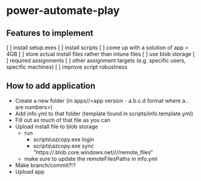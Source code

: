 # power-automate-play

## Features to implement

[ ] install setup.exes
[ ] install scripts
[ ] come up with a solution of app > 4GB
[ ] store actual install files rather than intune files
[ ] use blob storage
[ ] required assignments
[ ] other assignment targets (e.g. specific users, specific machines)
[ ] improve script robustness

## How to add application

* Create a new folder (in apps/<app name no spaces>/<app version - a.b.c.d format where a.. are numbers>)
* Add info.yml to that folder (template found in scripts/info.template.yml)
* Fill out as much of that file as you can
* Upload install file to blob storage
  * run 
    * scripts\azcopy.exe login
    * scripts\azcopy.exe sync <local path to folder that contains all setup files> "https://<storage account>.blob.core.windows.net/<container name>/<app name no spaces>/<app version>/remote_files"
  * make sure to update the remoteFilesPaths in info.yml
* Make branch/commit?!?
* Upload app